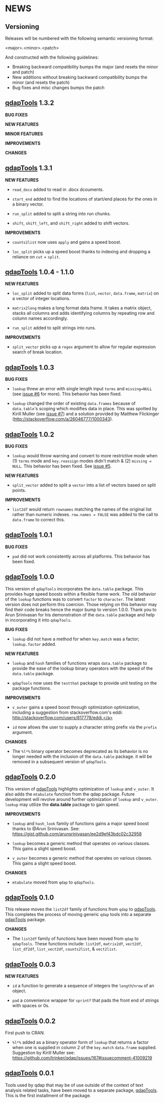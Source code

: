 NEWS 
====

Versioning
----------

Releases will be numbered with the following semantic versioning format:

&lt;major&gt;.&lt;minor&gt;.&lt;patch&gt;

And constructed with the following guidelines:

* Breaking backward compatibility bumps the major (and resets the minor 
  and patch)
* New additions without breaking backward compatibility bumps the minor 
  (and resets the patch)
* Bug fixes and misc changes bumps the patch


 <a href="https://github.com/trinker/qdapTools" target="_blank">qdapTools</a> 1.3.2
----------------------------------------------------------------


**BUG FIXES**

**NEW FEATURES**

**MINOR FEATURES**

**IMPROVEMENTS**

**CHANGES**


 <a href="https://github.com/trinker/qdapTools" target="_blank">qdapTools</a> 1.3.1
----------------------------------------------------------------

**NEW FEATURES**

* `read_docx` added to read in .docx dcouments.

* `start_end` added to find the locations of start/end places for the ones in a 
  binary vector.

* `run_split` added to split a string into run chunks.

* `shift`, `shift_left`, and `shift_right` added to shift vectors.

**IMPROVEMENTS**

* `counts2list` now uses `apply` and gains a speed boost.

* `loc_split`  picks up a speed boost thanks to indexing and dropping a reliance 
  on `cut` + `split`.

 <a href="https://github.com/trinker/qdapTools" target="_blank">qdapTools</a> 1.0.4 - 1.1.0
----------------------------------------------------------------

**NEW FEATURES**

* `loc_split` added to split data forms (`list`, `vector`, `data.frame`, 
  `matrix`) on a vector of integer locations.

* `matrix2long` makes a long format data.frame.  It takes a matrix object, stacks 
  all columns and adds identifying columns by repeating row and column names
  accordingly.  

* `run_split` added to split strings into runs.


**IMPROVEMENTS**

* `split_vector` picks up a `regex` argument to allow for regular expression 
  search of break location.


 <a href="https://github.com/trinker/qdapTools" target="_blank">qdapTools</a> 1.0.3
----------------------------------------------------------------

**BUG FIXES**

* `lookup` threw an error with single length input `terms` and `missing=NULL`
  (see <a href="https://github.com/trinker/qdapTools/issues/6">issue #6</a> for more).  This behavior has been fixed. 

* `lookup` changed the order of existing `data.frames` because of `data.table`'s
  scoping which modifies data in place.  This was spotted by Kirill Muller (see
  <a href="https://github.com/trinker/qdapTools/issues/7">issue #7</a>) and a solution provided by Matthew Flickinger 
  (<a href="http://stackoverflow.com/a/26046777/1000343)." target="_blank">http://stackoverflow.com/a/26046777/1000343).</a>


 <a href="https://github.com/trinker/qdapTools" target="_blank">qdapTools</a> 1.0.2
----------------------------------------------------------------

**BUG FIXES**

* `lookup` would throw warning and convert to more restrictive mode when 
  (1) `terms` mode and `key.reassign` modes didn't match & (2) `missing = NULL`.
  This behavior has been fixed.  See <a href="https://github.com/trinker/qdapTools/issues/5">issue #5</a>.

**NEW FEATURES**

* `split_vector` added to split a `vector` into a list of vectors based on split 
  points.

**IMPROVEMENTS**

* `list2df` would return `rownames` matching the names of the original list 
  rather than numeric indexes.  `row.names = FALSE` was added to the call to
  `data.frame` to correct this.


 <a href="https://github.com/trinker/qdapTools" target="_blank">qdapTools</a> 1.0.1
----------------------------------------------------------------

**BUG FIXES**

* `pad` did not work consistently across all platforms.  This behavior has been 
  fixed.


 <a href="https://github.com/trinker/qdapTools" target="_blank">qdapTools</a> 1.0.0
----------------------------------------------------------------

This version of `qdapTools` incorporates the `data.table` package.  This 
  provides huge speed boosts within a flexible frame work.  The old behavior of 
  the `lookup` functions was to convert `factor` to `character`.  The latest 
  version does not perform this coercion.  Those relying on this behavior may 
  find their code breaks hence the major bump to version 1.0.0.  Thank you to 
  Arun Srinivasan for his demonstration of the `data.table` package and help in 
  incorporating it into `qdapTools`.

**BUG FIXES**

* `lookup` did not have a method for when `key.match` was a factor;
  `lookup.factor` added.

**NEW FEATURES**

* `lookup` and `hash` families of functions wraps `data.table` package to 
  provide the ease of the lookup binary operators with the speed of the 
  `data.table` package.

* `qdapTools` now uses the `testthat` package to provide unit testing on 
  the package functions.

**IMPROVEMENTS**

* `v_outer` gains a speed boost through optimization optimization, including a 
  suggestion from stackoverflow.com's eddi: 
  <a href="http://stackoverflow.com/users/817778/eddi." target="_blank">http://stackoverflow.com/users/817778/eddi.</a>

* `id` now allows the user to supply a character string prefix via the `prefix` 
  argument.

**CHANGES**

* The `%l*%` binary operator becomes deprecated as its behavior is no longer 
  needed with the inclusion of the `data.table` package.  it will be removed in 
  a subsequent version of `qdapTools`.


 <a href="https://github.com/trinker/qdapTools" target="_blank">qdapTools</a> 0.2.0
----------------------------------------------------------------

This version of <a href="https://github.com/trinker/qdapTools" target="_blank">qdapTools</a> highlights optimization of `lookup` and `v_outer`.
It also adds the `mtabulate` function from the qdap package.  Future development 
will revolve around further optimization of `lookup` and `v_outer`.  `lookup` 
may utilize the **data.table** package to gain speed. 

**IMPROVEMENTS**

* `lookup` and `hash_look` family of functions gains a major speed boost thanks 
  to @Arun Srinivasan.  See: https://gist.github.com/arunsrinivasan/ee2d9ef43bdc02c32958

* `lookup` becomes a generic method that operates on various classes.  This 
  gains a slight speed boost.

* `v_outer` becomes a generic method that operates on various classes.  This 
  gains a slight speed boost.

**CHANGES**

* `mtabulate` moved from `qdap` to `qdapTools`.



 <a href="https://github.com/trinker/qdapTools" target="_blank">qdapTools</a> 0.1.0
----------------------------------------------------------------

This release moves the `list2df` family of functions from `qdap` to <a href="https://github.com/trinker/qdapTools" target="_blank">qdapTools</a>.  
This completes the process of moving generic `qdap` tools into a separate 
 <a href="https://github.com/trinker/qdapTools" target="_blank">qdapTools</a> package.

**CHANGES**

* The `list2df` family of functions have been moved from `qdap` to `qdapTools`.
  These functions include: `list2df`, `matrix2df`, `vect2df`, `list_df2df`, 
  `list_vect2df`, `counts2list`, & `vect2list`.



 <a href="https://github.com/trinker/qdapTools" target="_blank">qdapTools</a> 0.0.3
----------------------------------------------------------------

**NEW FEATURES**

* `id` a function to generate a sequence of integers the `length`/`nrow` of an 
  object.

* `pad` a convenience wrapper for `sprintf` that pads the front end of strings 
  with spaces or 0s.


 <a href="https://github.com/trinker/qdapTools" target="_blank">qdapTools</a> 0.0.2
----------------------------------------------------------------

First push to CRAN.

* `%l*%` added as a binary operator form of `lookup` that returns a factor when 
  one is supplied in column 2 of the `key.match` `data.frame` supplied. 
  Suggestion by Kirill Muller see: 
  https://github.com/trinker/qdap/issues/167#issuecomment-41009219

 <a href="https://github.com/trinker/qdapTools" target="_blank">qdapTools</a> 0.0.1
----------------------------------------------------------------

Tools used by qdap that may be of use outside of the context of text analysis 
related tasks, have been moved to a separate package, <a href="https://github.com/trinker/qdapTools" target="_blank">qdapTools</a>.  This is the 
first installment of the package.
